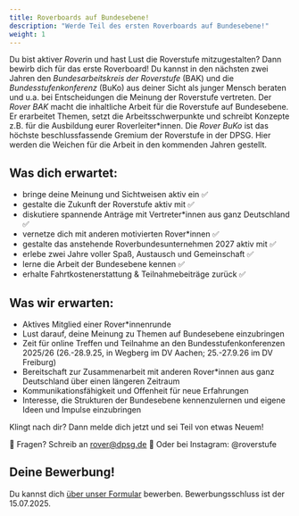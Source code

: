 ```yaml
---
title: Roverboards auf Bundesebene!
description: "Werde Teil des ersten Roverboards auf Bundesebene!"
weight: 1
---
```

Du bist aktive*r Rover*in und hast Lust die Roverstufe mitzugestalten? Dann bewirb dich für das erste Roverboard!
Du kannst in den nächsten zwei Jahren den *Bundesarbeitskreis der Roverstufe* (BAK) und die *Bundesstufenkonferenz* (BuKo) aus deiner Sicht als junger Mensch beraten und u.a. bei Entscheidungen die Meinung der Roverstufe vertreten.
Der *Rover BAK* macht die inhaltliche Arbeit für die Roverstufe auf Bundesebene. Er erarbeitet Themen, setzt die Arbeitsschwerpunkte und schreibt Konzepte z.B. für die Ausbildung eurer Roverleiter*innen.
Die *Rover BuKo* ist das höchste beschlussfassende Gremium der Roverstufe in der DPSG. Hier werden die Weichen für die Arbeit in den kommenden Jahren gestellt.

## Was dich erwartet:
- bringe deine Meinung und Sichtweisen aktiv ein ✅
- gestalte die Zukunft der Roverstufe aktiv mit ✅
- diskutiere spannende Anträge mit Vertreter*innen aus ganz Deutschland ✅
- vernetze dich mit anderen motivierten Rover*innen ✅
- gestalte das anstehende Roverbundesunternehmen 2027 aktiv mit ✅
- erlebe zwei Jahre voller Spaß, Austausch und Gemeinschaft ✅
- lerne die Arbeit der Bundesebene kennen ✅
- erhalte Fahrtkostenerstattung & Teilnahmebeiträge zurück ✅

## Was wir erwarten:
- Aktives Mitglied einer Rover*innenrunde
- Lust darauf, deine Meinung zu Themen auf Bundesebene einzubringen
- Zeit für online Treffen und Teilnahme an den Bundesstufenkonferenzen 2025/26 (26.-28.9.25, in Wegberg im DV Aachen; 25.-27.9.26 im DV Freiburg)
- Bereitschaft zur Zusammenarbeit mit anderen Rover*innen aus ganz Deutschland über einen längeren Zeitraum
- Kommunikationsfähigkeit und Offenheit für neue Erfahrungen
- Interesse, die Strukturen der Bundesebene kennenzulernen und eigene Ideen und Impulse einzubringen

Klingt nach dir? Dann melde dich jetzt und sei Teil von etwas Neuem!

📧 Fragen? Schreib an rover@dpsg.de
📱 Oder bei Instagram: @roverstufe

## Deine Bewerbung!
Du kannst dich [über unser Formular](https://forms.office.com/Pages/ResponsePage.aspx?id=XLF2CVcH7k6ic45a1o7F0B6lnRCtKFtFvBU_FV77kqFUM1VQWE5HQ0ZJUE5YT1FST05HQ05GVFU1QS4u) bewerben. Bewerbungsschluss ist der 15.07.2025.

